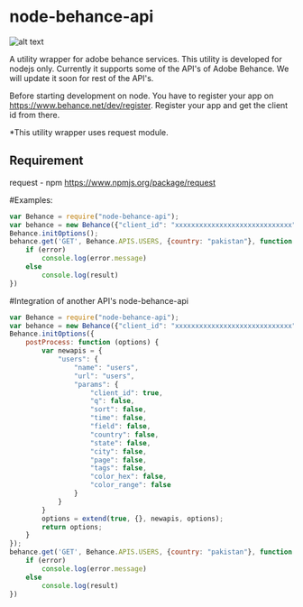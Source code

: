node-behance-api
================
![alt text](https://lh3.googleusercontent.com/-LhvnLJ399cM/VEeEVoEjoXI/AAAAAAAAAy8/EkHJZWtKkfM/w530-h207-no/behance-logo-grey.png "node-behance-logo")

A utility wrapper for adobe behance services. This utility is developed for nodejs only. Currently it supports some of the API's of Adobe Behance. We will update it soon for rest of the API's.

Before starting development on node. You have to register your app on https://www.behance.net/dev/register. Register your app and get the client id from there.

*This utility wrapper uses request module.

Requirement
------------
request - npm
https://www.npmjs.org/package/request


#Examples:

``` javascript
var Behance = require("node-behance-api");
var behance = new Behance({"client_id": "xxxxxxxxxxxxxxxxxxxxxxxxxxxxx"})
Behance.initOptions();
behance.get('GET', Behance.APIS.USERS, {country: "pakistan"}, function (error, result) {
    if (error)
        console.log(error.message)
    else
        console.log(result)
})
```
#Integration of another API's node-behance-api
``` javascript
var Behance = require("node-behance-api");
var behance = new Behance({"client_id": "xxxxxxxxxxxxxxxxxxxxxxxxxxxxx"})
Behance.initOptions({
    postProcess: function (options) {
        var newapis = {
            "users": {
                "name": "users",
                "url": "users",
                "params": {
                    "client_id": true,
                    "q": false,
                    "sort": false,
                    "time": false,
                    "field": false,
                    "country": false,
                    "state": false,
                    "city": false,
                    "page": false,
                    "tags": false,
                    "color_hex": false,
                    "color_range": false
                }
            }
        }
        options = extend(true, {}, newapis, options);
        return options;
    }
});
behance.get('GET', Behance.APIS.USERS, {country: "pakistan"}, function (error, result) {
    if (error)
        console.log(error.message)
    else
        console.log(result)
})
```
